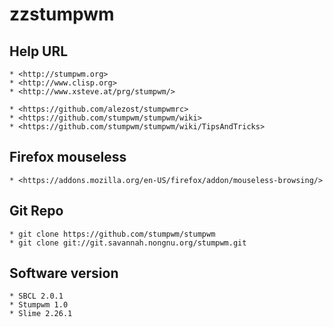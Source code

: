 zzstumpwm
=========

## Help URL

    * <http://stumpwm.org>
    * <http://www.clisp.org>
    * <http://www.xsteve.at/prg/stumpwm/>
    
    * <https://github.com/alezost/stumpwmrc>
    * <https://github.com/stumpwm/stumpwm/wiki>
    * <https://github.com/stumpwm/stumpwm/wiki/TipsAndTricks>

## Firefox mouseless

    * <https://addons.mozilla.org/en-US/firefox/addon/mouseless-browsing/>

## Git Repo

    * git clone https://github.com/stumpwm/stumpwm
    * git clone git://git.savannah.nongnu.org/stumpwm.git

## Software version
    
    * SBCL 2.0.1
    * Stumpwm 1.0
    * Slime 2.26.1
